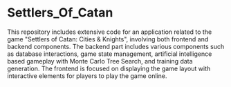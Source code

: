 # Settlers_Of_Catan

This repository includes extensive code for an application related to the game "Settlers of Catan: Cities & Knights", involving both frontend and backend components. The backend part includes various components such as database interactions, game state management, artificial intelligence based gameplay with Monte Carlo Tree Search, and training data generation. The frontend is focused on displaying the game layout with interactive elements for players to play the game online.
